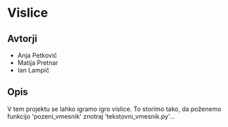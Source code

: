 # Vislice

## Avtorji

* Anja Petković
* Matija Pretnar
* Ian Lampič

## Opis

V tem projektu se lahko igramo igro vislice. To storimo tako, da poženemo funkcijo 'pozeni_vmesnik' znotraj 'tekstovni_vmesnik.py'...
